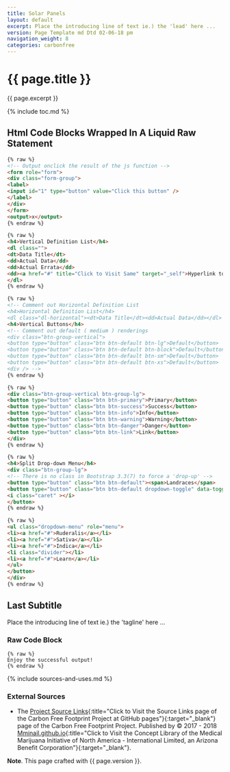 ```yaml
---
title: Solar Panels
layout: default
excerpt: Place the introducing line of text ie.) the 'lead' here ...
version: Page Template md Dtd 02-06-18 pm
navigation_weight: 8
categories: carbonfree
---
```

# {{ page.title }}

{{ page.excerpt }}

{% include toc.md %}

## Html Code Blocks Wrapped In A Liquid Raw Statement

```html
{% raw %}
<!-- Output onclick the result of the js function -->
<form role="form">
<div class="form-group">
<label>
<input id="1" type="button" value="Click this button" />
</label>
</div>
</form>
<output>x</output>
{% endraw %}
```

```html
{% raw %}
<h4>Vertical Definition List</h4>
<dl class="">
<dt>Data Title</dt>
<dd>Actual Data</dd>
<dd>Actual Errata</dd>
<dd><a href="#" title="Click to Visit Same" target="_self">Hyperlink to Same Page</a></dd>
</dl>
{% endraw %}
```

```html
{% raw %}
<!-- Comment out Horizontal Definition List
<h4>Horizontal Definition List</h4>
<dl class="dl-horizontal"><dt>Data Title</dt><dd>Actual Data</dd></dl> -->
<h4>Vertical Buttons</h4>
<!-- Comment out default ( medium ) renderings 
<div class="btn-group-vertical">
<button type="button" class="btn btn-default btn-lg">Default</button>
<button type="button" class="btn btn-default btn-block">Default</button>
<button type="button" class="btn btn-default btn-sm">Default</button>
<button type="button" class="btn btn-default btn-xs">Default</button>
<div /> -->
{% endraw %}
```

```html
{% raw %}
<div class="btn-group-vertical btn-group-lg">
<button type="button" class="btn btn-primary">Primary</button>
<button type="button" class="btn btn-success">Success</button>
<button type="button" class="btn btn-info">Info</button>
<button type="button" class="btn btn-warning">Warning</button>
<button type="button" class="btn btn-danger">Danger</button>
<button type="button" class="btn btn-link">Link</button>
</div>
{% endraw %}
```

```html
{% raw %}
<h4>Split Drop-down Menu</h4>
<div class="btn-group-lg">
<!-- There is no class in Bootstrap 3.3(7) to force a 'drop-up' -->
<button type="button" class="btn btn-default"><span>Landraces</span>
<button type="button" class="btn btn-default dropdown-toggle" data-toggle="dropdown">
<i class="caret" ></i>
</button>
{% endraw %}
```

```html
{% raw %}
<ul class="dropdown-menu" role="menu">
<li><a href="#">Ruderalis</a></li>
<li><a href="#">Sativa</a></li>
<li><a href="#">Indica</a></li>
<li class="divider"></li>
<li><a href="#">Learn</a></li>
</ul>
</button>
</div>
{% endraw %}
```

## Last Subtitle

Place the introducing line of text ie.) the 'tagline' here ...

### Raw Code Block

```liquid
{% raw %}
Enjoy the successful output!
{% endraw %}
```

{% include sources-and-uses.md %}

### External Sources

- The [Project Source Links](https://mminail.github.io/CFFP/Source-Carbon-Free-Links.htm){:title="Click to Visit the Source Links page of the Carbon Free Footprint Project at GitHub pages"}{:target="_blank"} page of the Carbon Free Footprint Project. Published by © 2017 - 2018 [Mminail.github.io](https://mminail.github.io/){:title="Click to Visit the Concept Library of the Medical Marijuana Initiative of North America - International Limited, an Arizona Benefit Corporation"}{:target="_blank"}.

**Note**. This page crafted with {{ page.version }}.
